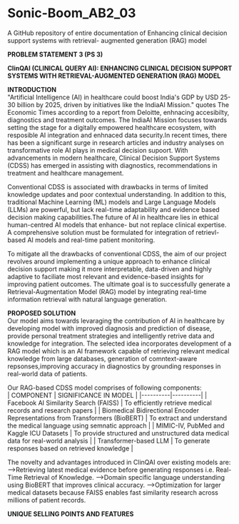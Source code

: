 # Sonic-Boom_AB2_03
A GitHub repository of entire documentation of Enhancing clinical decision support systems with retrieval- augmented generation (RAG) model  

**PROBLEM STATEMENT 3 (PS 3)**

**ClinQAI (CLINICAL QUERY AI): ENHANCING CLINICAL DECISION SUPPORT SYSTEMS WITH RETRIEVAL-AUGMENTED GENERATION (RAG) MODEL**  

**INTRODUCTION**  
"Artificial Intelligence (AI) in healthcare could boost India's GDP by USD 25-30 billion by 2025, driven by initiatives like the IndiaAI Mission." quotes The Economic Times according to a report from Deloitte, enhnacing accesibilty, diagnostics and treatment outcomes. The IndiaAI Mission focuses towards setting the stage for a digitally empowered healthcare ecosystem, with resposible AI integration and enhnaced data security.In recent times, there has been a significant surge in research articles and industry analyses on transformative role AI plays in medical decision supoort. With advancements in modern healthcare, Clinical Decision Support Systems (CDSS) has emerged in assisting with diagnostics, recommendations in treatment and healthcare management.   

Conventional CDSS is associated with drawbacks in terms of limited knowledge updates and poor contextual understanding. In addition to this, traditional Machine Learning (ML) models and Large Language Models (LLMs) are powerful, but lack real-time adaptability and evidence based decision making capabilities.The future of AI in healthcare lies in ethical human-centred AI models that enhance- but not replace clinical expertise. A comprehensive solution must be formulated for integration of retrievl-based AI models and real-time patient monitoring.  

To mitigate all the drawbacks of conventional CDSS, the aim of our project revolves around implementing a unique approach to enhance clinical decision support making it more interpretable, data-driven and highly adaptive to faciliate most relevant and evidence-based insights for improving patient outcomes. The ultimate goal is to successfully generate a Retrieval-Augmentation Model (RAG) model by integrating real-time information retrieval with natural language generation.  

**PROPOSED SOLUTION**  
Our model aims towards levaraging the contribution of AI in healthcare by developing model with improved diagnosis and prediction of disease, provide personal treatment strategies and intelligently retrive data and knowledge for integration. The selected idea incorporates development of a RAG model which is an AI framework capable of retrieving relevant medical knowledge from large databases, generation of comntext-aware repsonses,improving accuracy in diagnostics by grounding responses in real-world data of patients.  

Our RAG-based CDSS model comprises of following components:  
| COMPONENT | SIGNIFICANCE IN MODEL |
|----------|----------|
| Facebook AI Similarity Search (FAISS)    | To efficiently retrieve medical records and research papers   |
| Biomedical Bidirectional Encoder Representations from Transformers (BioBERT)    | To extract and understand the medical language using semnatic approach   |
| MIMIC-IV, PubMed and Kaggle ICU Datasets    | To provide structured and unstructured data medical data for real-world analysis   |
| Transformer-based LLM    | To generate responses based on retrieved knowledge   |  

The novelty and advantages introduced in ClinQAI over existing models are:  
-->Retrieving latest medical evidence before generating responses i.e. Real-Time Retrieval of Knowledge.
-->Domain specific language understanding using BioBERT that improves clinical accuracy.
-->Optimization for larger medical datasets because FAISS enables fast similarity research across millions of patient records.  

**UNIQUE SELLING POINTS AND FEATURES**   


